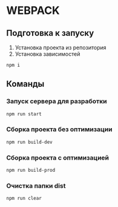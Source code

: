 # WEBPACK

## Подготовка к запуску
1. Установка проекта из репозитория
2. Установка зависимостей
```bash
npm i
```


## Команды

### Запуск сервера для разработки
```bash
npm run start
```

### Сборка проекта без оптимизации
```bash
npm run build-dev
```

### Сборка проекта с оптимизацией
```bash
npm run build-prod
```

### Очистка папки dist
```bash
npm run clear
```
